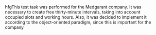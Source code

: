 hfgThis test task was performed for the Medgarant company. It was necessary to create free thirty-minute intervals, taking into account occupied slots and working hours. Also, it was decided to implement it according to the object-oriented paradigm, since this is important for the company
